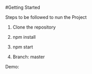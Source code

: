 #Getting Started

Steps to be followed to nun the Project

1. Clone the repository

2. npm install

3. npm start

4. Branch: master


Demo: